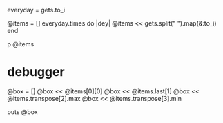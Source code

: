 everyday = gets.to_i

@items = []
everyday.times do |dey|
  @items << gets.split(" ").map(&:to_i)
end

p @items
# debugger

@box = []
@box << @items[0][0]
@box << @items.last[1]
@box << @items.transpose[2].max
@box << @items.transpose[3].min

puts @box